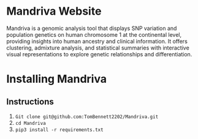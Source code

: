 # Mandriva Website
Mandriva is a genomic analysis tool that displays SNP variation and population genetics on human chromosome 1 at the continental level, providing insights into human ancestry and clinical information. It offers clustering, admixture analysis, and statistical summaries with interactive visual representations to explore genetic relationships and differentiation.

# Installing Mandriva

## Instructions ##

1. `Git clone git@github.com:TomBennett2202/Mandriva.git`
2. `cd Mandriva`
3. `pip3 install -r requirements.txt`


